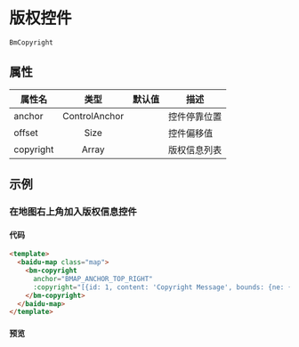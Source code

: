 # 版权控件
`BmCopyright`

## 属性

|属性名|类型|默认值|描述|
|------|:---:|:---:|----|
|anchor|ControlAnchor||控件停靠位置|
|offset|Size||控件偏移值|
|copyright|Array||版权信息列表|

## 示例

### 在地图右上角加入版权信息控件

#### 代码

```html
<template>
  <baidu-map class="map">
    <bm-copyright
      anchor="BMAP_ANCHOR_TOP_RIGHT"
      :copyright="[{id: 1, content: 'Copyright Message', bounds: {ne: {lng: 110, lat: 40}, sw:{lng: 0, lat: 0}}}, {id: 2, content: '<a>我是版权信息</a>'}]">
    </bm-copyright>
  </baidu-map>
</template>
```

#### 预览

<doc-preview>
  <baidu-map class="map">
    <bm-copyright
      anchor="BMAP_ANCHOR_TOP_RIGHT"
      :copyright="[{id: 1, content: 'Copyright Message', bounds: {ne: {lng: 110, lat: 40}, sw:{lng: 0, lat: 0}}}, {id: 2, content: '<a>我是版权信息</a>'}]">
    </bm-copyright>
  </baidu-map>
</doc-preview>